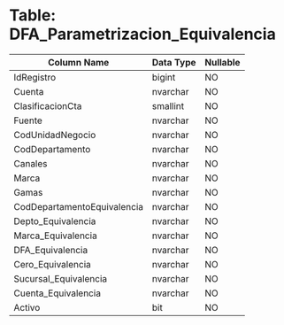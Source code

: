# Table: DFA_Parametrizacion_Equivalencia

| Column Name | Data Type | Nullable |
|-------------|-----------|----------|
| IdRegistro | bigint | NO |
| Cuenta | nvarchar | NO |
| ClasificacionCta | smallint | NO |
| Fuente | nvarchar | NO |
| CodUnidadNegocio | nvarchar | NO |
| CodDepartamento | nvarchar | NO |
| Canales | nvarchar | NO |
| Marca | nvarchar | NO |
| Gamas | nvarchar | NO |
| CodDepartamentoEquivalencia | nvarchar | NO |
| Depto_Equivalencia | nvarchar | NO |
| Marca_Equivalencia | nvarchar | NO |
| DFA_Equivalencia | nvarchar | NO |
| Cero_Equivalencia | nvarchar | NO |
| Sucursal_Equivalencia | nvarchar | NO |
| Cuenta_Equivalencia | nvarchar | NO |
| Activo | bit | NO |
